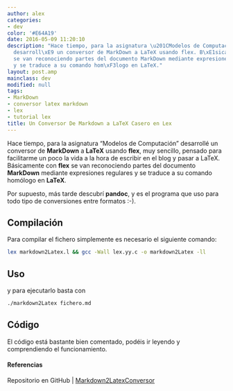 ```yaml
---
author: alex
categories:
- dev
color: '#E64A19'
date: 2016-05-09 11:20:10
description: "Hace tiempo, para la asignatura \u201CModelos de Computaci\xF3n\u201D
  desarroll\xE9 un conversor de MarkDown a LaTeX usando flex. B\xE1sicamente con flex
  se van reconociendo partes del documento MarkDown mediante expresiones regulares
  y se traduce a su comando hom\xF3logo en LaTeX."
layout: post.amp
mainclass: dev
modified: null
tags:
- MarkDown
- conversor latex markdown
- lex
- tutorial lex
title: Un Conversor De Markdown a LaTeX Casero en Lex
---
```


Hace tiempo, para la asignatura “Modelos de Computación” desarrollé un conversor de __MarkDown__  a __LaTeX__ usando __flex__, muy sencillo, pensado para facilitarme un poco la vida a la hora de escribir en el blog y pasar a LaTeX. Básicamente con __flex__ se van reconociendo partes del documento __MarkDown__ mediante expresiones regulares y se traduce a su comando homólogo en __LaTeX__.

Por supuesto, más tarde descubrí __pandoc__, y es el programa que uso para todo tipo de conversiones entre formatos :-).

<!--more-->

## Compilación

Para compilar el fichero simplemente es necesario el siguiente comando:

```bash
lex markdown2Latex.l && gcc -Wall lex.yy.c -o markdown2Latex -ll
```

## Uso

y para ejecutarlo basta con

```bash
./markdown2Latex fichero.md
```

## Código

El código está bastante bien comentado, podéis ir leyendo y comprendiendo el funcionamiento.

<script src="https://gist.github.com/algui91/c285d73fc0fb113d3ea83dae29fd45a3.js"></script>

#### Referencias

Repositorio en GitHub \| [Markdown2LatexConversor](https://github.com/algui91/Markdown2LatexConversor "Markdown2LatexConversor")